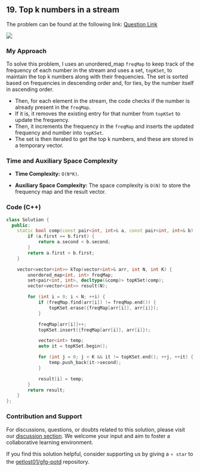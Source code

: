 ## 19. Top k numbers in a stream
The problem can be found at the following link: [Question Link](https://www.geeksforgeeks.org/problems/top-k-numbers3425/1)

![](https://badgen.net/badge/Level/Medium/yellow)

### My Approach

To solve this problem, I uses an unordered_map `freqMap` to keep track of the frequency of each number in the stream and uses a set, `topKSet`, to maintain the top k numbers along with their frequencies. The set is sorted based on frequencies in descending order and, for ties, by the number itself in ascending order.
- Then, for each element in the stream, the code checks if the number is already present in the `freqMap`.
- If it is, it removes the existing entry for that number from `topKSet` to update the frequency.
- Then, it increments the frequency in the `freqMap` and inserts the updated frequency and number into `topKSet`.
- The set is then iterated to get the top k numbers, and these are stored in a temporary vector.

### Time and Auxiliary Space Complexity

- **Time Complexity:** `O(N*K)`.

- **Auxiliary Space Complexity:** The space complexity is `O(N)` to store the frequency map and the result vector.

### Code (C++)

```cpp
class Solution {
  public:
    static bool comp(const pair<int, int>& a, const pair<int, int>& b) {
        if (a.first == b.first) {
            return a.second < b.second;
        }
        return a.first > b.first;
    }

    vector<vector<int>> kTop(vector<int>& arr, int N, int K) {
        unordered_map<int, int> freqMap;
        set<pair<int, int>, decltype(&comp)> topKSet(comp);
        vector<vector<int>> result(N);

        for (int i = 0; i < N; ++i) {
            if (freqMap.find(arr[i]) != freqMap.end()) {
                topKSet.erase({freqMap[arr[i]], arr[i]});
            }

            freqMap[arr[i]]++;
            topKSet.insert({freqMap[arr[i]], arr[i]});

            vector<int> temp;
            auto it = topKSet.begin();

            for (int j = 0; j < K && it != topKSet.end(); ++j, ++it) {
                temp.push_back(it->second);
            }

            result[i] = temp;
        }
        return result;
    }
};
```

### Contribution and Support

For discussions, questions, or doubts related to this solution, please visit our [discussion section](https://github.com/getlost01/gfg-potd/discussions). We welcome your input and aim to foster a collaborative learning environment.

If you find this solution helpful, consider supporting us by giving a `⭐ star` to the [getlost01/gfg-potd](https://github.com/getlost01/gfg-potd) repository.